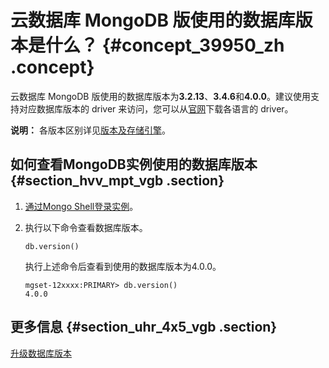 # 云数据库 MongoDB 版使用的数据库版本是什么？ {#concept_39950_zh .concept}

云数据库 MongoDB 版使用的数据库版本为**3.2.13**、**3.4.6**和**4.0.0**。建议使用支持对应数据库版本的 driver 来访问，您可以从[官网](https://docs.mongodb.org/ecosystem/drivers/)下载各语言的 driver。

**说明：** 各版本区别详见[版本及存储引擎](../../../../../cn.zh-CN/产品简介/版本及存储引擎.md#)。

## 如何查看MongoDB实例使用的数据库版本 {#section_hvv_mpt_vgb .section}

1.  [通过Mongo Shell登录实例](../../../../../cn.zh-CN/副本集快速入门/连接实例/副本集实例连接说明.md#)。
2.  执行以下命令查看数据库版本。

    ```
    db.version()
    ```

    执行上述命令后查看到使用的数据库版本为4.0.0。

    ```
    mgset-12xxxx:PRIMARY> db.version()
    4.0.0
    ```


## 更多信息 {#section_uhr_4x5_vgb .section}

[升级数据库版本](../../../../../cn.zh-CN/用户指南/实例管理/升级数据库版本.md#)

